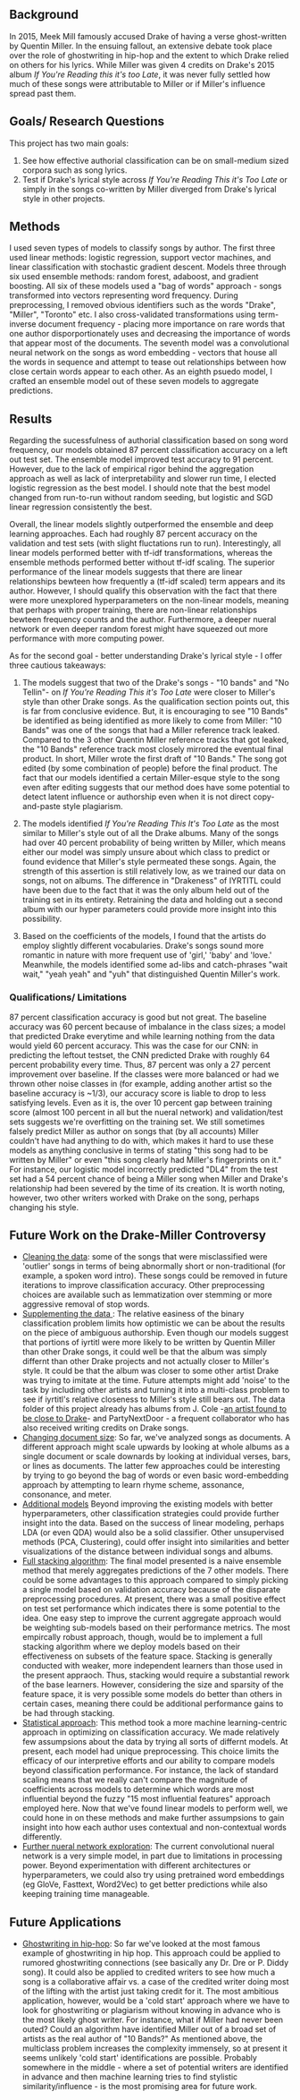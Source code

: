 ## Background

In 2015, Meek Mill famously accused Drake of having a verse ghost-written by Quentin Miller. In the ensuing fallout, an extensive debate took place over the role of ghostwriting in hip-hop and the extent to which Drake relied on others for his lyrics. While Miller was given 4 credits on Drake's 2015 album *If You're Reading this it's too Late*, it was never fully settled how much of these songs were attributable to Miller or if Miller's influence spread past them. 

## Goals/ Research Questions

This project has two main goals: 
1. See how effective authorial classification can be on small-medium sized corpora such as song lyrics. 
2. Test if Drake's lyrical style across *If You're Reading This it's Too Late* or simply in the songs co-written by Miller diverged from Drake's lyrical style in other projects. 

## Methods 

I used seven types of models to classify songs by author. The first three used linear methods: logistic regression, support vector machines, and linear classification with stochastic gradient descent. Models three through six used ensemble methods: random forest, adaboost, and gradient boosting. All six of these models used a "bag of words" approach - songs transformed into vectors representing word frequency. During preprocessing, I removed obvious identifiers such as the words "Drake", "Miller", "Toronto" etc. I also cross-validated transformations using term-inverse document frequency - placing more importance on rare words that one author disporportionately uses and decreasing the importance of words that appear most of the documents. The seventh model was a convolutional neural network on the songs as word embedding - vectors that house all the words in sequence and attempt to tease out relationships between how close certain words appear to each other. As an eighth psuedo model, I crafted an ensemble model out of these seven models to aggregate predictions. 

## Results

Regarding the sucessfulness of authorial classification based on song word frequency, our models obtained 87 percent classification accuracy on a left out test set. The ensemble model improved test accuracy to 91 percent. However, due to the lack of empirical rigor behind the aggregation approach as well as lack of interpretability and slower run time, I elected logistic regression as the best model. I should note that the best model changed from run-to-run without random seeding, but logistic and SGD linear regression consistently the best. 

Overall, the linear models slightly outperformed the ensemble and deep learning approaches. Each had roughly 87 percent accuracy on the validation and test sets (with slight fluctations run to run). Interestingly, all linear models performed better with tf-idf transformations, whereas the ensemble methods performed better without tf-idf scaling. The superior performance of the linear models suggests that there are linear relationships bewteen how frequently a (tf-idf scaled) term appears and its author. However, I should qualify this observation with the fact that there were more unexplored hyperparameters on the non-linear models, meaning that perhaps with proper training, there are non-linear relationships bewteen frequency counts and the author. Furthermore, a deeper nueral network or even deeper random forest might have squeezed out more performance with more computing power. 

As for the second goal - better understanding Drake's lyrical style - I offer three cautious takeaways: 

1. The models suggest that two of the Drake's songs - "10 bands" and "No Tellin"- on *If You're Reading This it's Too Late* were closer to Miller's style than other Drake songs. As the qualification section points out, this is far from conclusive evidence. But, it is encouraging to see "10 Bands" be identified as being identified as more likely to come from Miller: "10 Bands" was one of the songs that had a Miller reference track leaked. Compared to the 3 other Quentin Miller reference tracks that got leaked, the "10 Bands" reference track most closely mirrored the eventual final product. In short, Miller wrote the first draft of "10 Bands." The song got edited (by some combination of people) before the final product. The fact that our models identified a certain Miller-esque style to the song even after editing suggests that our method does have some potential to detect latent influence or authorship even when it is not direct copy-and-paste style plagiarism. 

2. The models identified *If You're Reading This It's Too Late* as the most similar to Miller's style out of all the Drake albums. Many of the songs had over 40 percent probability of being written by Miller, which means either our model was simply unsure about which class to predict or found evidence that Miller's style permeated these songs. Again, the strength of this assertion is still relatively low, as we trained our data on songs, not on albums. The difference in "Drakeness" of IYRTITL could have been due to the fact that it was the only album held out of the training set in its entirety. Retraining the data and holding out a second album with our hyper parameters could provide more insight into this possibility. 

3. Based on the coefficients of the models, I found that the artists do employ slightly different vocabularies. Drake's songs sound more romantic in nature with more frequent use of 'girl,' 'baby' and 'love.' Meanwhile, the models identified some ad-libs and catch-phrases "wait wait," "yeah yeah" and "yuh" that distinguished Quentin Miller's work. 

### Qualifications/ Limitations

87 percent classification accuracy is good but not great. The baseline accuracy was 60 percent because of imbalance in the class sizes; a model that predicted Drake everytime and while learning nothing from the data would yield 60 percent accuracy. This was the case for our CNN: in predicting the leftout testset, the CNN predicted Drake with roughly 64 percent probability every time. 
Thus, 87 percent was only a 27 percent improvement over baseline. If the classes were more balanced or had we thrown other noise classes in (for example, adding another artist so the baseline accuracy is ~1/3), our accuracy score is liable to drop to less satisfying levels. 
Even as it is, the over 10 percent gap between training score (almost 100 percent in all but the nueral network) and validation/test sets suggests we're overfitting on the training set. We still sometimes falsely predict Miller as author on songs that (by all accounts) Miller couldn't have had anything to do with, which makes it hard to use these models as anything conclusive in terms of stating "this song had to be written by Miller" or even "this song clearly had Miller's fingerprints on it." For instance, our logistic model incorrectly predicted "DL4" from the test set had a 54 percent chance of being a Miller song when Miller and Drake's relationship had been severed by the time of its creation. It is worth noting, however, two other writers worked with Drake on the song, perhaps changing his style.  


## Future Work on the Drake-Miller Controversy

- <ins>Cleaning the data</ins>: some of the songs that were misclassified were 'outlier' songs in terms of being abnormally short or non-traditional (for example, a spoken word intro). These songs could be removed in future iterations to improve classification accuracy. Other preprocessing choices are available such as lemmatization over stemming or more aggressive removal of stop words.   
- <ins>Supplementing the data </ins>: The relative easiness of the binary classification problem limits how optimistic we can be about the results on the piece of ambiguous authorship. Even though our models suggest that portions of iyrtitl were more likely to be written by Quentin Miller than other Drake songs, it could well be that the album was simply differnt than other Drake projects and not actually closer to Miller's style. It could be that the album was closer to some other artist Drake was trying to imitate at the time. Future attempts might add 'noise' to the task by including other artists and turning it into a multi-class problem to see if iyrtitl's relative closeness to Miller's style still bears out. The data folder of this project already has albums from J. Cole -[an artist found to be close to Drake](https://pudding.cool/2017/09/hip-hop-words/)- and PartyNextDoor - a frequent collaborator who has also received writing credits on Drake songs. 
- <ins>Changing document size</ins>: So far, we've analyzed songs as documents. A different approach might scale upwards by looking at whole albums as a single document or scale downards by looking at individual verses, bars, or lines as documents. The latter few approaches could be interesting by trying to go beyond the bag of words or even basic word-embedding approach by attempting to learn rhyme scheme, assonance, consonance, and meter.
- <ins>Additional models</ins> Beyond improving the existing models with better hyperparameters, other classification strategies could provide further insight into the data. Based on the success of linear modeling, perhaps LDA (or even QDA) would also be a solid classifier. Other unsupervised methods (PCA, Clustering), could offer insight into similarities and better visualizations of the distance between individual songs and albums.
- <ins>Full stacking algorithm</ins>: The final model presented is a naive ensemble method that merely aggregates predictions of the 7 other models. There could be some advantages to this approach compared to simply picking a single model based on validation accuracy because of the disparate preprocessing procedures. At present, there was a small positive effect on test set performance which indicates there is some potential to the idea. One easy step to improve the current aggregate approach would be weighting sub-models based on their performance metrics. The most empircally robust approach, though, would be to implement a full stacking algorithm where we deploy models based on their effectiveness on subsets of the feature space. Stacking is generally conducted with weaker, more independent learners than those used in the present appraoch. Thus, stacking would require a substantial rework of the base learners. However, considering the size and sparsity of the feature space, it is very possible some models do better than others in certain cases, meaning there could be additional performance gains to be had through stacking. 
- <ins>Statistical approach</ins>: This method took a more machine learning-centric approach in optimizing on classification accuracy. We made relatively few assumpsions about the data by trying all sorts of differnt models. At present, each model had unique preprocessing. This choice limits the efficacy of our interpretive efforts and our ability to compare models beyond classification performance. For instance, the lack of standard scaling means that we really can't compare the magnitude of coefficients across models to determine which words are most influential beyond the fuzzy "15 most influential features" approach employed here. Now that we've found linear models to perform well, we could hone in on these methods and make further assumpsions to gain insight into how each author uses contextual and non-contextual words differently. 
- <ins>Further nueral network exploration</ins>: The current convolutional nueral network is a very simple model, in part due to limitations in processing power. Beyond experimentation with different architectures or hyperparameters, we could also try using pretrained word embeddings (eg GloVe, Fasttext, Word2Vec) to get better predictions while also keeping training time manageable. 


## Future Applications
- <ins>Ghostwriting in hip-hop</ins>: So far we've looked at the most famous example of ghostwriting in hip hop. This approach could be applied to rumored ghostwriting connections (see basically any Dr. Dre or P. Diddy song). It could also be applied to credited writers to see how much a song is a collaborative affair vs. a case of the credited writer doing most of the lifting with the artist just taking credit for it. The most ambitious application, however, would be a 'cold start' approach where we have to look for ghostwriting or plagiarism without knowing in advance who is the most likely ghost writer. For instance, what if Miller had never been outed? Could an algorithm have identified Miller out of a broad set of artists as the real author of "10 Bands?" As mentioned above, the multiclass problem increases the complexity immensely, so at present it seems unlikely 'cold start' identifications are possible. Probably somewhere in the middle - where a set of potential writers are identified in advance and then machine learning tries to find stylistic similarity/influence  - is the most promising area for future work. 